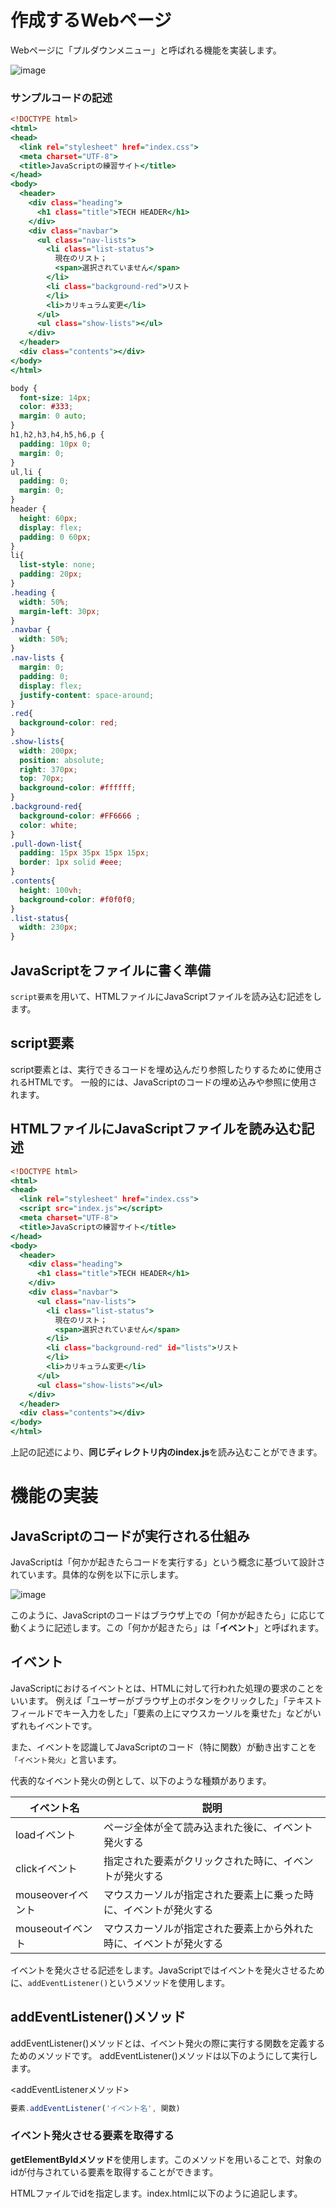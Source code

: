 # 作成するWebページ

Webページに「プルダウンメニュー」と呼ばれる機能を実装します。

![image](https://github.com/koharayuki/til/assets/132040884/e9c314e2-15b3-4e13-84ad-526da469e9e1)

### サンプルコードの記述

```index.html
<!DOCTYPE html>
<html>
<head>
  <link rel="stylesheet" href="index.css">
  <meta charset="UTF-8">
  <title>JavaScriptの練習サイト</title>
</head>
<body>
  <header>
    <div class="heading">
      <h1 class="title">TECH HEADER</h1>
    </div>
    <div class="navbar">
      <ul class="nav-lists">
        <li class="list-status">
          現在のリスト；
          <span>選択されていません</span>
        </li>
        <li class="background-red">リスト
        </li>
        <li>カリキュラム変更</li>
      </ul>
      <ul class="show-lists"></ul>
    </div>
  </header>
  <div class="contents"></div>
</body>
</html>
```

```index.css
body {
  font-size: 14px;
  color: #333;
  margin: 0 auto;
}
h1,h2,h3,h4,h5,h6,p {
  padding: 10px 0;
  margin: 0;
}
ul,li {
  padding: 0;
  margin: 0;
}
header {
  height: 60px;
  display: flex;
  padding: 0 60px;
}
li{
  list-style: none;
  padding: 20px;
}
.heading {
  width: 50%;
  margin-left: 30px;
}
.navbar {
  width: 50%;
}
.nav-lists {
  margin: 0;
  padding: 0;
  display: flex;
  justify-content: space-around;
}
.red{
  background-color: red;
}
.show-lists{
  width: 200px;
  position: absolute;
  right: 370px;
  top: 70px;
  background-color: #ffffff;
}
.background-red{
  background-color: #FF6666 ;
  color: white;
}
.pull-down-list{
  padding: 15px 35px 15px 15px;
  border: 1px solid #eee;
}
.contents{
  height: 100vh;
  background-color: #f0f0f0;
}
.list-status{
  width: 230px;
}
```

## JavaScriptをファイルに書く準備

`script要素`を用いて、HTMLファイルにJavaScriptファイルを読み込む記述をします。

## script要素

script要素とは、実行できるコードを埋め込んだり参照したりするために使用されるHTMLです。
一般的には、JavaScriptのコードの埋め込みや参照に使用されます。

## HTMLファイルにJavaScriptファイルを読み込む記述

```index.html
<!DOCTYPE html>
<html>
<head>
  <link rel="stylesheet" href="index.css">
  <script src="index.js"></script>
  <meta charset="UTF-8">
  <title>JavaScriptの練習サイト</title>
</head>
<body>
  <header>
    <div class="heading">
      <h1 class="title">TECH HEADER</h1>
    </div>
    <div class="navbar">
      <ul class="nav-lists">
        <li class="list-status">
          現在のリスト；
          <span>選択されていません</span>
        </li>
        <li class="background-red" id="lists">リスト
        </li>
        <li>カリキュラム変更</li>
      </ul>
      <ul class="show-lists"></ul>
    </div>
  </header>
  <div class="contents"></div>
</body>
</html>
```

上記の記述により、**同じディレクトリ内のindex.js**を読み込むことができます。  


# 機能の実装

## JavaScriptのコードが実行される仕組み

JavaScriptは「何かが起きたらコードを実行する」という概念に基づいて設計されています。具体的な例を以下に示します。

![image](https://github.com/koharayuki/til/assets/132040884/c9c89f01-d6eb-4070-98f0-8abd90ec0bcb)

このように、JavaScriptのコードはブラウザ上での「何かが起きたら」に応じて動くように記述します。この「何かが起きたら」は「**イベント**」と呼ばれます。

## イベント

JavaScriptにおけるイベントとは、HTMLに対して行われた処理の要求のことをいいます。
例えば「ユーザーがブラウザ上のボタンをクリックした」「テキストフィールドでキー入力をした」「要素の上にマウスカーソルを乗せた」などがいずれもイベントです。

また、イベントを認識してJavaScriptのコード（特に関数）が動き出すことを`「イベント発火」`と言います。

代表的なイベント発火の例として、以下のような種類があります。

| イベント名	           | 説明                                                     |
| ------------------ | -------------------------------------------------------- |
| loadイベント	       | ページ全体が全て読み込まれた後に、イベント発火する                   |　
| clickイベント		     | 指定された要素がクリックされた時に、イベントが発火する                 |　
| mouseoverイベント		 | 	マウスカーソルが指定された要素上に乗った時に、イベントが発火する        |　
| mouseoutイベント		 | マウスカーソルが指定された要素上から外れた時に、イベントが発火する       |　

イベントを発火させる記述をします。JavaScriptではイベントを発火させるために、`addEventListener()`というメソッドを使用します。

## addEventListener()メソッド

addEventListener()メソッドとは、イベント発火の際に実行する関数を定義するためのメソッドです。
addEventListener()メソッドは以下のようにして実行します。

<addEventListenerメソッド>
```javascript
要素.addEventListener('イベント名', 関数)
```

### イベント発火させる要素を取得する

**getElementByIdメソッド**を使用します。このメソッドを用いることで、対象のidが付与されている要素を取得することができます。

HTMLファイルでidを指定します。index.htmlに以下のように追記します。














